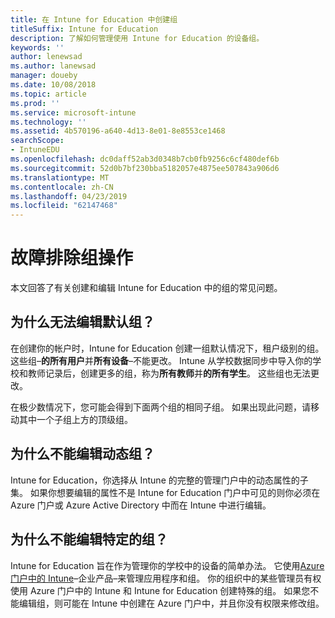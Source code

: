 ```yaml
---
title: 在 Intune for Education 中创建组
titleSuffix: Intune for Education
description: 了解如何管理使用 Intune for Education 的设备组。
keywords: ''
author: lenewsad
ms.author: lanewsad
manager: doueby
ms.date: 10/08/2018
ms.topic: article
ms.prod: ''
ms.service: microsoft-intune
ms.technology: ''
ms.assetid: 4b570196-a640-4d13-8e01-8e8553ce1468
searchScope:
- IntuneEDU
ms.openlocfilehash: dc0daff52ab3d0348b7cb0fb9256c6cf480def6b
ms.sourcegitcommit: 52d0b7bf230bba5182057e4875ee507843a906d6
ms.translationtype: MT
ms.contentlocale: zh-CN
ms.lasthandoff: 04/23/2019
ms.locfileid: "62147468"
---
```

# <a name="troubleshooting-group-actions"></a>故障排除组操作

本文回答了有关创建和编辑 Intune for Education 中的组的常见问题。

## <a name="why-cant-i-edit-the-default-groups"></a>为什么无法编辑默认组？

在创建你的帐户时，Intune for Education 创建一组默认情况下，租户级别的组。 这些组&ndash;**的所有用户**并**所有设备**&ndash;不能更改。 Intune 从学校数据同步中导入你的学校和教师记录后，创建更多的组，称为**所有教师**并**的所有学生**。 这些组也无法更改。

在极少数情况下，您可能会得到下面两个组的相同子组。 如果出现此问题，请移动其中一个子组上方的顶级组。

## <a name="why-cant-i-edit-dynamic-groups"></a>为什么不能编辑动态组？

Intune for Education，你选择从 Intune 的完整的管理门户中的动态属性的子集。 如果你想要编辑的属性不是 Intune for Education 门户中可见的则你必须在 Azure 门户或 Azure Active Directory 中而在 Intune 中进行编辑。

## <a name="why-cant-i-edit-a-specific-group"></a>为什么不能编辑特定的组？  

Intune for Education 旨在作为管理你的学校中的设备的简单办法。 它使用[Azure 门户中的 Intune](https://docs.microsoft.com/intune/what-is-intune)&ndash;企业产品&ndash;来管理应用程序和组。 你的组织中的某些管理员有权使用 Azure 门户中的 Intune 和 Intune for Education 创建特殊的组。 如果您不能编辑组，则可能在 Intune 中创建在 Azure 门户中，并且你没有权限来修改组。  
